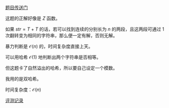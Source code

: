 [题目传送门](https://www.luogu.com.cn/problem/AT_abc284_f)

这题的正解好像是 $Z$ 函数。

如果 $str = T + T$ 的话，若可以找到连续的分别长为 $n$ 的两段，且这两段可通过 $1$ 次翻转变为相同的字符串，那么便一定有解，否则无解。

暴力判断是 $\mathcal{O}(n)$ 的，时间复杂度直接上天。

可以用哈希 $\mathcal{O}(1)$ 地判断出两个字符串是否相等。

但这题卡了自然溢出的哈希，所以要自己设定一个模数。

我用的是双哈希。

时间复杂度：$\mathcal{O}(n)$

[评测记录](https://atcoder.jp/contests/abc284/submissions/37866284)